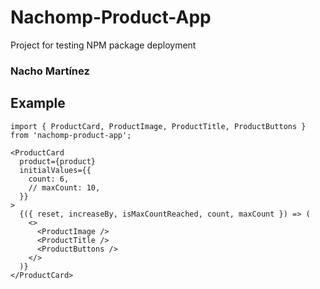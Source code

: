 # Nachomp-Product-App

Project for testing NPM package deployment

### Nacho Martínez

## Example

```
import { ProductCard, ProductImage, ProductTitle, ProductButtons } from 'nachomp-product-app';
```

```
<ProductCard
  product={product}
  initialValues={{
    count: 6,
    // maxCount: 10,
  }}
>
  {({ reset, increaseBy, isMaxCountReached, count, maxCount }) => (
    <>
      <ProductImage />
      <ProductTitle />
      <ProductButtons />
    </>
  )}
</ProductCard>
```
